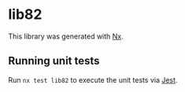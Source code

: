 # lib82

This library was generated with [Nx](https://nx.dev).

## Running unit tests

Run `nx test lib82` to execute the unit tests via [Jest](https://jestjs.io).
